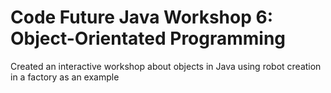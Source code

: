 # Code Future Java Workshop 6: Object-Orientated Programming
Created an interactive workshop about objects in Java using robot creation in a factory as an example
